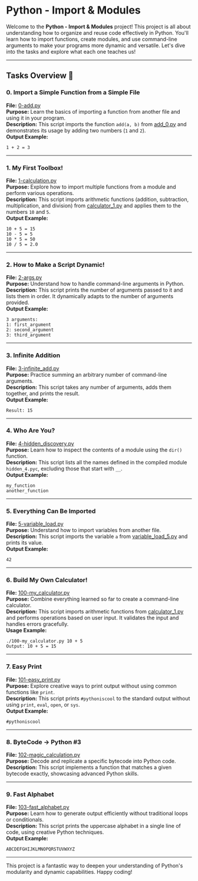 # Python - Import & Modules

Welcome to the **Python - Import & Modules** project! This project is all about understanding how to organize and reuse code effectively in Python. You'll learn how to import functions, create modules, and use command-line arguments to make your programs more dynamic and versatile. Let's dive into the tasks and explore what each one teaches us!

---

## Tasks Overview :page_with_curl:

### **0. Import a Simple Function from a Simple File**
**File:** [0-add.py](./0-add.py)  
**Purpose:** Learn the basics of importing a function from another file and using it in your program.  
**Description:** This script imports the function `add(a, b)` from [add_0.py](./add_0.py) and demonstrates its usage by adding two numbers (`1` and `2`).  
**Output Example:**  
```
1 + 2 = 3
```

---

### **1. My First Toolbox!**
**File:** [1-calculation.py](./1-calculation.py)  
**Purpose:** Explore how to import multiple functions from a module and perform various operations.  
**Description:** This script imports arithmetic functions (addition, subtraction, multiplication, and division) from [calculator_1.py](./1-calculator.py) and applies them to the numbers `10` and `5`.  
**Output Example:**  
```
10 + 5 = 15
10 - 5 = 5
10 * 5 = 50
10 / 5 = 2.0
```

---

### **2. How to Make a Script Dynamic!**
**File:** [2-args.py](./2-args.py)  
**Purpose:** Understand how to handle command-line arguments in Python.  
**Description:** This script prints the number of arguments passed to it and lists them in order. It dynamically adapts to the number of arguments provided.  
**Output Example:**  
```
3 arguments:
1: first_argument
2: second_argument
3: third_argument
```

---

### **3. Infinite Addition**
**File:** [3-infinite_add.py](./3-infinite_add.py)  
**Purpose:** Practice summing an arbitrary number of command-line arguments.  
**Description:** This script takes any number of arguments, adds them together, and prints the result.  
**Output Example:**  
```
Result: 15
```

---

### **4. Who Are You?**
**File:** [4-hidden_discovery.py](./4-hidden_discovery.py)  
**Purpose:** Learn how to inspect the contents of a module using the `dir()` function.  
**Description:** This script lists all the names defined in the compiled module `hidden_4.pyc`, excluding those that start with `__`.  
**Output Example:**  
```
my_function
another_function
```

---

### **5. Everything Can Be Imported**
**File:** [5-variable_load.py](./5-variable_load.py)  
**Purpose:** Understand how to import variables from another file.  
**Description:** This script imports the variable `a` from [variable_load_5.py](./variable_load_5.py) and prints its value.  
**Output Example:**  
```
42
```

---

### **6. Build My Own Calculator!**
**File:** [100-my_calculator.py](./100-my_calculator.py)  
**Purpose:** Combine everything learned so far to create a command-line calculator.  
**Description:** This script imports arithmetic functions from [calculator_1.py](./calculator_1.py) and performs operations based on user input. It validates the input and handles errors gracefully.  
**Usage Example:**  
```
./100-my_calculator.py 10 + 5
Output: 10 + 5 = 15
```

---

### **7. Easy Print**
**File:** [101-easy_print.py](./101-easy_print.py)  
**Purpose:** Explore creative ways to print output without using common functions like `print`.  
**Description:** This script prints `#pythoniscool` to the standard output without using `print`, `eval`, `open`, or `sys`.  
**Output Example:**  
```
#pythoniscool
```

---

### **8. ByteCode -> Python #3**
**File:** [102-magic_calculation.py](./102-magic_calculation.py)  
**Purpose:** Decode and replicate a specific bytecode into Python code.  
**Description:** This script implements a function that matches a given bytecode exactly, showcasing advanced Python skills.  

---

### **9. Fast Alphabet**
**File:** [103-fast_alphabet.py](./103-fast_alphabet.py)  
**Purpose:** Learn how to generate output efficiently without traditional loops or conditionals.  
**Description:** This script prints the uppercase alphabet in a single line of code, using creative Python techniques.  
**Output Example:**  
```
ABCDEFGHIJKLMNOPQRSTUVWXYZ
```

---

This project is a fantastic way to deepen your understanding of Python's modularity and dynamic capabilities. Happy coding!
